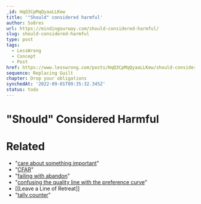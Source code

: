 ```yaml
---
_id: HqQ3CpMqQyaaLLKew
title: '"Should" considered harmful'
author: So8res
url: https://mindingourway.com/should-considered-harmful/
slug: should-considered-harmful
type: post
tags:
  - LessWrong
  - Concept
  - Post
href: https://www.lesswrong.com/posts/HqQ3CpMqQyaaLLKew/should-considered-harmful
sequence: Replacing Guilt
chapter: Drop your obligations
synchedAt: '2022-09-01T09:35:32.345Z'
status: todo
---
```


# "Should" Considered Harmful


# Related

- "[care about something important](http://mindingourway.com/caring-about-some/)"
- "[CFAR](http://rationality.org/)"
- "[failing with abandon](http://mindingourway.com/failing-with-abandon/)"
- "[confusing the quality line with the preference curve](http://mindingourway.com/half-assing-it-with-everything-youve-got/)"
- [[Leave a Line of Retreat]]
- "[tally counter](http://www.amazon.com/Champion-Sports-TC-Tally-Counter/dp/B000A7NWKS/ref=sr_1_2?ie=UTF8&qid=1432518448&sr=8-2&keywords=sports+counter)"